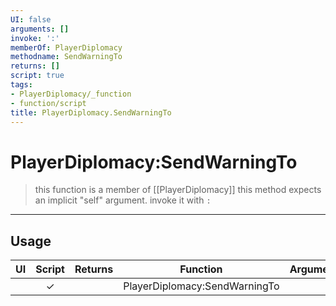 ```yaml
---
UI: false
arguments: []
invoke: ':'
memberOf: PlayerDiplomacy
methodname: SendWarningTo
returns: []
script: true
tags:
- PlayerDiplomacy/_function
- function/script
title: PlayerDiplomacy.SendWarningTo
---
```

# PlayerDiplomacy:SendWarningTo
> this function is a member of [[PlayerDiplomacy]]
> this method expects an implicit "self" argument. invoke it with `:`
-----
## Usage
|  UI | Script | Returns | Function | Arguments |
|:---:|:------:|-------:|:--------:|:---------|
| |✓||PlayerDiplomacy:SendWarningTo||
